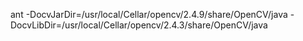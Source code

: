 ant -DocvJarDir=/usr/local/Cellar/opencv/2.4.9/share/OpenCV/java -DocvLibDir=/usr/local/Cellar/opencv/2.4.3/share/OpenCV/java
